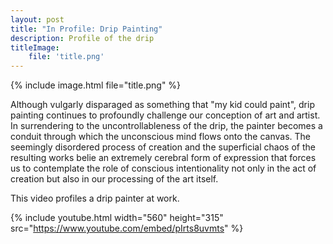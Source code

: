 ```yaml
---
layout: post
title: "In Profile: Drip Painting"
description: Profile of the drip 
titleImage:
    file: 'title.png'
---
```


{% include image.html file="title.png" %}

Although vulgarly disparaged as something that "my kid could paint", drip painting continues to profoundly challenge our conception of art and artist. In surrendering to the uncontrollableness of the drip, the painter becomes a conduit through which the unconscious mind flows onto the canvas. The seemingly disordered process of creation and the superficial chaos of the resulting works belie an extremely cerebral form of expression that forces us to contemplate the role of conscious intentionality not only in the act of creation but also in our processing of the art itself.

This video profiles a drip painter at work. 

{% include youtube.html width="560" height="315" src="https://www.youtube.com/embed/pIrts8uvmts" %}

